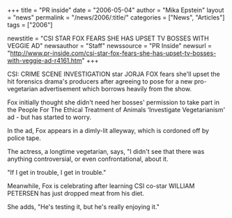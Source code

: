 +++
title = "PR inside"
date = "2006-05-04"
author = "Mika Epstein"
layout = "news"
permalink = "/news/2006/:title/"
categories = ["News", "Articles"]
tags = ["2006"]

newstitle = "CSI STAR FOX FEARS SHE HAS UPSET TV BOSSES WITH VEGGIE AD"
newsauthor = "Staff"
newssource = "PR Inside"
newsurl = "http://www.pr-inside.com/csi-star-fox-fears-she-has-upset-tv-bosses-with-veggie-ad-r4161.htm"
+++

CSI: CRIME SCENE INVESTIGATION star JORJA FOX fears she'll upset the hit forensics drama's producers after agreeing to pose for a new pro-vegetarian advertisement which borrows heavily from the show.

Fox initially thought she didn't need her bosses' permission to take part in the People For The Ethical Treatment of Animals &#8216;Investigate Vegetarianism' ad - but has started to worry.

In the ad, Fox appears in a dimly-lit alleyway, which is cordoned off by police tape.

The actress, a longtime vegetarian, says, "I didn't see that there was anything controversial, or even confrontational, about it.

"If I get in trouble, I get in trouble."

Meanwhile, Fox is celebrating after learning CSI co-star WILLIAM PETERSEN has just dropped meat from his diet.

She adds, "He's testing it, but he's really enjoying it."

